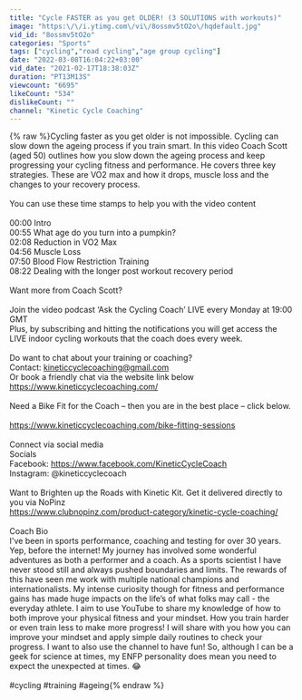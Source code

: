 ```yaml
---
title: "Cycle FASTER as you get OLDER! (3 SOLUTIONS with workouts)"
image: "https:\/\/i.ytimg.com\/vi\/8ossmv5tO2o\/hqdefault.jpg"
vid_id: "8ossmv5tO2o"
categories: "Sports"
tags: ["cycling","road cycling","age group cycling"]
date: "2022-03-08T16:04:22+03:00"
vid_date: "2021-02-17T18:38:03Z"
duration: "PT13M13S"
viewcount: "6695"
likeCount: "534"
dislikeCount: ""
channel: "Kinetic Cycle Coaching"
---
```

{% raw %}Cycling faster as you get older is not impossible. Cycling can slow down the ageing process if you train smart. In this video Coach Scott (aged 50) outlines how you slow down the ageing process and keep progressing your cycling fitness and performance. He covers three key strategies. These are VO2 max and how it drops, muscle loss and the changes to your recovery process.<br /><br />You can use these time stamps to help you with the video content <br /><br />00:00 Intro<br />00:55 What age do you turn into a pumpkin?<br />02:08 Reduction in VO2 Max<br />04:56 Muscle Loss<br />07:50 Blood Flow Restriction Training<br />08:22 Dealing with the longer post workout recovery period<br /><br />Want more from Coach Scott?<br /><br />Join the video podcast ‘Ask the Cycling Coach’ LIVE every Monday at 19:00 GMT <br />Plus, by subscribing and hitting the notifications you will get access the LIVE indoor cycling workouts that the coach does every week. <br /><br />Do want to chat about your training or coaching? <br />Contact: kineticcyclecoaching@gmail.com<br />Or book a friendly chat via the website link below<br /><a rel="nofollow" target="blank" href="https://www.kineticcyclecoaching.com/">https://www.kineticcyclecoaching.com/</a><br /><br />Need a Bike Fit for the Coach – then you are in the best place – click below. <br /><br /><a rel="nofollow" target="blank" href="https://www.kineticcyclecoaching.com/bike-fitting-sessions">https://www.kineticcyclecoaching.com/bike-fitting-sessions</a><br /><br />Connect via social media <br />Socials <br />Facebook: <a rel="nofollow" target="blank" href="https://www.facebook.com/KineticCycleCoach">https://www.facebook.com/KineticCycleCoach</a><br />Instagram: @kineticcyclecoach<br /><br />Want to Brighten up the Roads with Kinetic Kit. Get it delivered directly to you via NoPinz<br /><a rel="nofollow" target="blank" href="https://www.clubnopinz.com/product-category/kinetic-cycle-coaching/">https://www.clubnopinz.com/product-category/kinetic-cycle-coaching/</a><br /><br />Coach Bio<br />I've been in sports performance, coaching and testing for over 30 years. Yep, before the internet! My journey has involved some wonderful adventures as both a performer and a coach. As a sports scientist I have never stood still and always pushed boundaries and limits. The rewards of this have seen me work with multiple national champions and internationalists. My intense curiosity though for fitness and performance gains has made huge impacts on the life’s of what folks may call - the everyday athlete. I aim to use YouTube to share my knowledge of how to both improve your physical fitness and your mindset. How you train harder or even train less to make more progress! I will share with you how you can improve your mindset and apply simple daily routines to check your progress. I want to also use the channel to have fun! So, although I can be a geek for science at times, my ENFP personality does mean you need to expect the unexpected at times. 😂<br /><br />#cycling #training #ageing{% endraw %}
